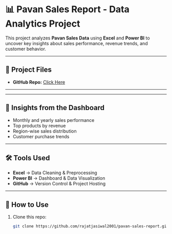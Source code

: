 # 📊 Pavan Sales Report - Data Analytics Project

This project analyzes **Pavan Sales Data** using **Excel** and **Power BI** to uncover key insights about sales performance, revenue trends, and customer behavior.  

---

## 🔹 Project Files

- **GitHub Repo:** [Click Here](https://github.com/rajatjasiwal2001/pavan-sales-report)

---

---

## 🚀 Insights from the Dashboard
- Monthly and yearly sales performance  
- Top products by revenue  
- Region-wise sales distribution  
- Customer purchase trends  

---

## 🛠 Tools Used
- **Excel** → Data Cleaning & Preprocessing  
- **Power BI** → Dashboard & Data Visualization  
- **GitHub** → Version Control & Project Hosting  

---

## 📌 How to Use
1. Clone this repo:  
   ```bash
   git clone https://github.com/rajatjasiwal2001/pavan-sales-report.git
